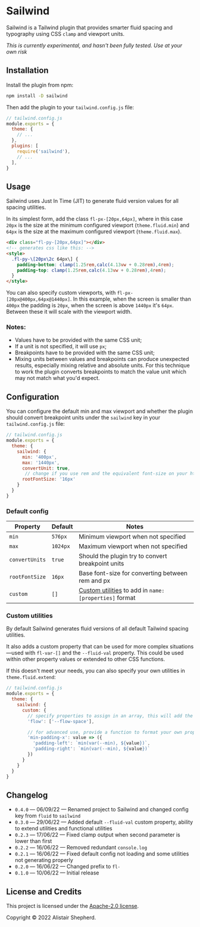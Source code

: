 # Sailwind

Sailwind is a Tailwind plugin that provides smarter fluid spacing and typography using CSS `clamp` and viewport units.

*This is currently experimental, and hasn't been fully tested. Use at your own risk*

## Installation

Install the plugin from npm:

```sh
npm install -D sailwind
```

Then add the plugin to your `tailwind.config.js` file:

```js
// tailwind.config.js
module.exports = {
  theme: {
    // ...
  },
  plugins: [
    require('sailwind'),
    // ...
  ],
}
```

## Usage

Sailwind uses Just In Time (JIT) to generate fluid version values for all spacing utilities.

In its simplest form, add the class `fl-px-[20px,64px]`, where in this case `20px` is the size at the minimum configured viewport (`theme.fluid.min`) and `64px` is the size at the maximum configured viewport (`theme.fluid.max`).

```html
<div class="fl-py-[20px,64px]"></div>
<!-- generates css like this: -->
<style>
  .fl-py-\[20px\2c 64px\] {
    padding-bottom: clamp(1.25rem,calc(4.13vw + 0.28rem),4rem);
    padding-top: clamp(1.25rem,calc(4.13vw + 0.28rem),4rem);
  }
</style>
```

You can also specify custom viewports, with `fl-px-[20px@400px,64px@1440px]`. In this example, when the screen is smaller than  `400px` the padding is `20px`, when the screen is above `1440px` it's `64px`. Between these it will scale with the viewport width.

### Notes:

- Values have to be provided with the same CSS unit;
- If a unit is not specified, it will use `px`;
- Breakpoints have to be provided with the same CSS unit;
- Mixing units between values and breakpoints can produce unexpected results, especially mixing relative and absolute units. For this technique to work the plugin converts breakpoints to match the value unit which may not match what you'd expect.

## Configuration

You can configure the default min and max viewport and whether the plugin should convert breakpoint units under the `sailwind` key in your `tailwind.config.js` file:

```js
// tailwind.config.js
module.exports = {
  theme: {
    sailwind: {
      min: '400px',
      max: '1440px',
      convertUnit: true,
       // change if you use rem and the equivalent font-size on your html element is not 16px
      rootFontSize: '16px'
    }
  }
}
```

### Default config

| Property       | Default  | Notes                                                                       |
| -------------- | -------- | --------------------------------------------------------------------------- |
| `min`          | `576px`  | Minimum viewport when not specified                                         |
| `max`          | `1024px` | Maximum viewport when not specified                                         |
| `convertUnits` | `true `  | Should the plugin try to convert breakpoint units                           |
| `rootFontSize` | `16px`   | Base font-size for converting between rem and px                            |
| `custom`       | `[]`     | [Custom utilities](#custom-utilities) to add in `name: [properties]` format |

### Custom utilities

By default Sailwind generates fluid versions of all default Tailwind spacing utilities.

It also adds a custom property that can be used for more complex situations—used with `fl-var-[]` and the `--fluid-val` property. This could be used within other property values or extended to other CSS functions.

If this doesn't meet your needs, you can also specify your own utilities in `theme.fluid.extend`:

```js
// tailwind.config.js
module.exports = {
  theme: {
    sailwind: {
      custom: {
        // specify properties to assign in an array, this will add the 'fl-flow-[]' utility
        'flow': ['--flow-space'],

        // for advanced use, provide a function to format your own properties
        'min-padding-x': value => ({
          'padding-left': `min(var(--min), ${value})`,
          'padding-right': `min(var(--min), ${value})`
        })
      }
    }
  }
}
```

## Changelog

- `0.4.0` &mdash; 06/09/22 &mdash; Renamed project to Sailwind and changed config key from `fluid` to `sailwind`
- `0.3.0` &mdash; 29/06/22 &mdash; Added default `--fluid-val` custom property, ability to extend utilities and functional utilities
- `0.2.3` &mdash; 17/06/22 &mdash; Fixed clamp output when second parameter is lower than first
- `0.2.2` &mdash; 16/06/22 &mdash; Removed redundant `console.log`
- `0.2.1` &mdash; 16/06/22 &mdash; Fixed default config not loading and some utilities not generating properly
- `0.2.0` &mdash; 16/06/22 &mdash; Changed prefix to `fl-`
- `0.1.0` &mdash; 10/06/22 &mdash; Initial release

## License and Credits

This project is licensed under the [Apache-2.0 license](https://apache.org/licenses/LICENSE-2.0).

Copyright © 2022 Alistair Shepherd.

